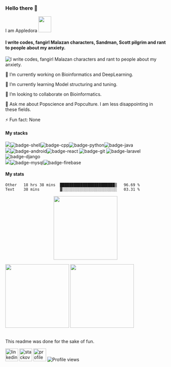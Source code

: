 ### Hello there 👋
I am Appledora <img src="https://64.media.tumblr.com/15e9d496bda7cf97e7fa9babc45417a1/248bc87be5b4f51b-38/s640x960/6d4adf9beab1c80c07048b7da5e8dedf874b23b1.gif" width="40" height="50" />

#### I write codes, fangirl Malazan characters, Sandman, Scott pilgrim and rant to people about my anxiety. 


![I write codes, fangirl Malazan characters and rant to people about my anxiety.](https://www.onlysp.com/wp-content/uploads/2015/05/scott_pilgrim_finest_hour_comic_book_cover_wallpaper_011.jpg)
<!--<p align="center<!--
  <a href="https://github.com/appledora" class="rich-diff-level-one">
    <img src="https://github-readme-stats.vercel.app/api?username=appledora&&show_icons=true&theme=tokyonight" alt="Appledora's Stats" >
  </a>
</p> -->
🔭 I’m currently working on Bioinformatics and DeepLearning.

🌱 I’m currently learning Model structuring and tuning.

👯 I’m looking to collaborate on Bioinformatics. 

💬 Ask me about Popscience and Popculture. I am less disappointing in these fields.

⚡ Fun fact: None 

#### My stacks
<img src="https://img.shields.io/badge/Languages-424242?style=for-the-badge&logo=plex&logoColor=FFFFFF">![badge-shell](https://img.shields.io/badge/Shell-79740e?style=for-the-badge&logo=gnu-bash&logoColor=white&labelColor=282828)![badge-cpp](https://img.shields.io/badge/c%2B%2B-79740e?style=for-the-badge&logo=c%2B%2B&logoColor=white&labelColor=282828)![badge-python](https://img.shields.io/badge/python-79740e?style=for-the-badge&logo=python&logoColor=white&labelColor=282828)![badge-java](https://img.shields.io/badge/java-79740e?style=for-the-badge&logo=java&logoColor=white&labelColor=282828) <br/>
<img src="https://img.shields.io/badge/Frameworks-424242?style=for-the-badge&logo=plex&logoColor=FFFFFF">![badge-android](https://img.shields.io/badge/android-79740e?style=for-the-badge&logo=android&logoColor=white&labelColor=282828)![badge-react](https://img.shields.io/badge/react-79740e?style=for-the-badge&logo=react&logoColor=white&labelColor=282828) ![badge-git](https://img.shields.io/badge/git-79740e?style=for-the-badge&logo=git&logoColor=white&labelColor=282828) ![badge-laravel](https://img.shields.io/badge/laravel-79740e?style=for-the-badge&logo=laravel&logoColor=white&labelColor=282828) ![badge-django](https://img.shields.io/badge/django-79740e?style=for-the-badge&logo=django&logoColor=white&labelColor=282828) <br/>
<img src="https://img.shields.io/badge/Database-424242?style=for-the-badge&logo=plex&logoColor=FFFFFF">![badge-mysql](https://img.shields.io/badge/mysql-79740e?style=for-the-badge&logo=mysql&logoColor=white&labelColor=282828)![badge-firebase](https://img.shields.io/badge/firebase-79740e?style=for-the-badge&logo=firebase&logoColor=white&labelColor=282828)


#### My stats

<!--START_SECTION:waka-->
```text
Other   18 hrs 38 mins  ████████████████████████▒   96.69 % 
Text    38 mins         ▓░░░░░░░░░░░░░░░░░░░░░░░░   03.31 % 
```
<!--END_SECTION:waka-->
<p align = "center">
<img height="200" src="https://github-profile-trophy.vercel.app/?username=appledora&theme=gruvbox&row=2&margin-w=5&margin-h=5&count_private=true&title=Commit,Repositories,Followers"/>
<p/>
<!--- dracula base : #282a36 font : #ff79c6 -->
<p align="left">
<img  height = "200" src="https://github-readme-stats.vercel.app/api/top-langs/?username=appledora&hide=html,makefile,css&bg_color=211e1b&title_color=79740e&text_color=83a598&count_private=true&langs_count=5" />
<img  height= "200"src="https://github-readme-stats.vercel.app/api?username=appledora&bg_color=211e1b&title_color=79740e&text_color=83a598&show_icons=true&icon_color=fabd2f&count_private=true" />
</p>
<br/>
This readme was done for the sake of fun.

 [<img src='https://cdn.jsdelivr.net/npm/simple-icons@3.0.1/icons/linkedin.svg' alt='linkedin' height='40'>](https://www.linkedin.com/in/nazia-tasnim-3b377a190/)  [<img src='https://cdn.jsdelivr.net/npm/simple-icons@3.0.1/icons/stackoverflow.svg' alt='stackoverflow' height='40'>](https://stackoverflow.com/users/https://stackoverflow.com/users/11551168/appledora) 
 [<img src='https://image.freepik.com/free-icon/pie-chart-outline_318-10654.jpg' alt='profile status' height='40'>](https://profile-summary-for-github.com/user/appledora) 
![Profile views](https://gpvc.arturio.dev/appledora) 


